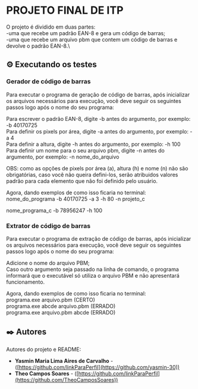 # PROJETO FINAL DE ITP

O projeto é dividido em duas partes:\
  -uma que recebe um padrão EAN-8 e gera um código de barras;\
  -uma que recebe um arquivo pbm que contem um código de barras e devolve o padrão EAN-8.\

## ⚙️ Executando os testes

### Gerador de código de barras
Para executar o programa de geração de código de barras, após inicializar os arquivos necessários para execução, você deve seguir os seguintes passos logo após o nome do seu programa:

Para escrever o padrão EAN-8, digite -b antes do argumento, por exemplo: -b 40170725\
Para definir os pixels por área, digite -a antes do argumento, por exemplo: -a 4\
Para definir a altura, digite -h antes do argumento, por exemplo: -h 100\
Para definir um nome para o seu arquivo pbm, digite -n antes do argumento, por exemplo: -n nome_do_arquivo

OBS: como as opções de pixels por área (a), altura (h) e nome (n) não são obrigatórias, caso você não queira defini-los, serão atribuidos valores padrão para cada elemento que não foi definido pelo usuário.

Agora, dando exemplos de como isso ficaria no terminal:\
nome_do_programa -b 40170725 -a 3 -h 80 -n projeto_c

nome_programa_c -b 78956247 -h 100

### Extrator de código de barras
Para executar o programa de extração de código de barras, após inicializar os arquivos necessários para execução, você deve seguir os seguintes passos logo após o nome do seu programa:

Adicione o nome do arquivo PBM; \
Caso outro argumento seja passado na linha de comando, o programa informará que o executável só utiliza o arquivo PBM e não apresentará funcionamento.

Agora, dando exemplos de como isso ficaria no terminal:\
programa.exe arquivo.pbm (CERTO)\
programa.exe abcde arquivo.pbm (ERRADO)\
programa.exe arquivo.pbm abcde (ERRADO)

## ✒️ Autores
Autores do projeto e README:

* **Yasmin Maria Lima Aires de Carvalho** - ([https://github.com/linkParaPerfil](https://github.com/yasmin-30))
* **Theo Campos Soares** - ([https://github.com/linkParaPerfil](https://github.com/TheoCamposSoares))
